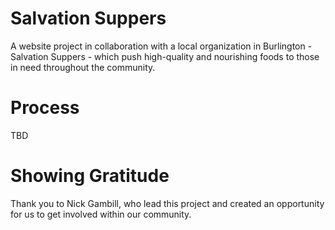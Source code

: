# Salvation Suppers
A website project in collaboration with a local organization in Burlington - Salvation Suppers - which push high-quality and nourishing foods to those in need throughout the community. 

# Process
TBD




# Showing Gratitude
Thank you to Nick Gambill, who lead this project and created an opportunity for us to get involved within our community.

